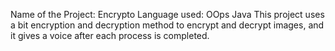 Name of the Project: Encrypto
Language used: OOps Java
This project uses a bit encryption and decryption method to encrypt and decrypt images, and it gives a voice after each process is completed.
